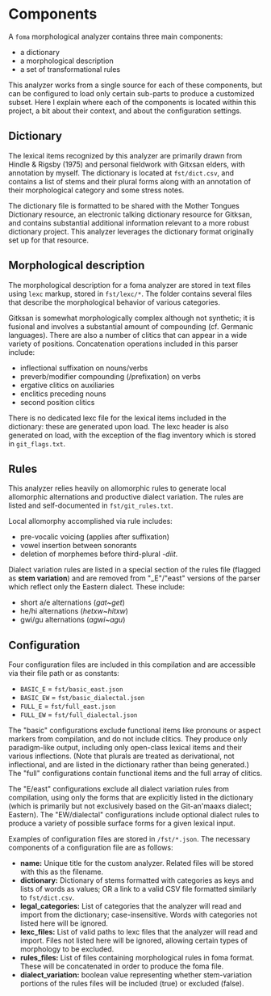 # Components

A `foma` morphological analyzer contains three main components:

- a dictionary
- a morphological description
- a set of transformational rules

This analyzer works from a single source for each of these components, but can be configured to load only certain sub-parts to produce a customized subset. Here I explain where each of the components is located within this project, a bit about their context, and about the configuration settings.

## Dictionary

The lexical items recognized by this analyzer are primarily drawn from Hindle & Rigsby (1975) and personal fieldwork with Gitxsan elders, with annotation by myself. The dictionary is located at `fst/dict.csv`, and contains a list of stems and their plural forms along with an annotation of their morphological category and some stress notes.

The dictionary file is formatted to be shared with the Mother Tongues Dictionary resource, an electronic talking dictionary resource for Gitksan, and contains substantial additional information relevant to a more robust dictionary project. This analyzer leverages the dictionary format originally set up for that resource.

## Morphological description

The morphological description for a foma analyzer are stored in text files using `lexc` markup, stored in `fst/lexc/*`. The folder contains several files that describe the morphological behavior of various categories.

Gitksan is somewhat morphologically complex although not synthetic; it is fusional and involves a substantial amount of compounding (cf. Germanic languages). There are also a number of clitics that can appear in a wide variety of positions. Concatenation operations included in this parser include:

- inflectional suffixation on nouns/verbs
- preverb/modifier compounding (/prefixation) on verbs
- ergative clitics on auxiliaries
- enclitics preceding nouns
- second position clitics

There is no dedicated lexc file for the lexical items included in the dictionary: these are generated upon load. The lexc header is also generated on load, with the exception of the flag inventory which is stored in `git_flags.txt`.

## Rules

This analyzer relies heavily on allomorphic rules to generate local allomorphic alternations and productive dialect variation. The rules are listed and self-documented in `fst/git_rules.txt`.

Local allomorphy accomplished via rule includes:

- pre-vocalic voicing (applies after suffixation)
- vowel insertion between sonorants
- deletion of morphemes before third-plural *-diit*.

Dialect variation rules are listed in a special section of the rules file (flagged as **stem variation**) and are removed from "_E"/"east" versions of the parser which reflect only the Eastern dialect. These include:

- short a/e alternations (*gat~get*)
- he/hi alternations (*hetxw~hitxw*)
- gwi/gu alternations (*agwi~agu*)

## Configuration

Four configuration files are included in this compilation and are accessible via their file path or as constants:

* `BASIC_E` = `fst/basic_east.json`
* `BASIC_EW` = `fst/basic_dialectal.json`
* `FULL_E` = `fst/full_east.json`
* `FULL_EW` = `fst/full_dialectal.json`

The "basic" configurations exclude functional items like pronouns or aspect markers from compilation, and do not include clitics. They produce only paradigm-like output, including only open-class lexical items and their various inflections. (Note that plurals are treated as derivational, not inflectional, and are listed in the dictionary rather than being generated.) The "full" configurations contain functional items and the full array of clitics.

The "E/east" configurations exclude all dialect variation rules from compilation, using only the forms that are explicitly listed in the dictionary (which is primarily but not exclusively based on the Git-an'maaxs dialect; Eastern). The "EW/dialectal" configurations include optional dialect rules to produce a variety of possible surface forms for a given lexical input.

Examples of configuration files are stored in `/fst/*.json`. The necessary components of a configuration file are as follows:

- **name:** Unique title for the custom analyzer. Related files will be stored with this as the filename.
- **dictionary:** Dictionary of stems formatted with categories as keys and lists of words as values; OR a link to a valid CSV file formatted similarly to `fst/dict.csv`.
- **legal_categories:** List of categories that the analyzer will read and import from the dictionary; case-insensitive. Words with categories not listed here will be ignored.
- **lexc_files:** List of valid paths to lexc files that the analyzer will read and import. Files not listed here will be ignored, allowing certain types of morphology to be excluded.
- **rules_files:** List of files containing morphological rules in foma format. These will be concatenated in order to produce the foma file.
- **dialect_variation:** boolean value representing whether stem-variation portions of the rules files will be included (true) or excluded (false).